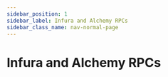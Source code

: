 ```yaml
---
sidebar_position: 1
sidebar_label: Infura and Alchemy RPCs
sidebar_class_name: nav-normal-page
---
```


# Infura and Alchemy RPCs
